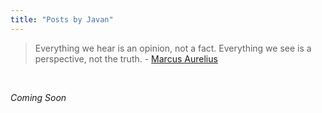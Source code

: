 ```yaml
---
title: "Posts by Javan"
---
```

> Everything we hear is an opinion, not a fact. Everything we see is a perspective, not the truth. - [Marcus Aurelius](https://en.wikipedia.org/wiki/Marcus_Aurelius#Writings "My Logseq after death will read like Meditations too")

<br>

*Coming Soon*
